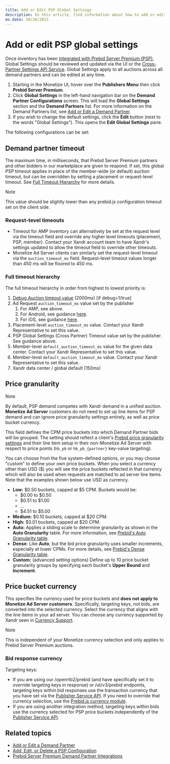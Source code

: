 ```yaml
---
title: Add or Edit PSP Global Settings
description: In this article, find information about how to add or edit PSP global settings.
ms.date: 10/28/2023
---
```


# Add or edit PSP global settings

Once inventory has been [Integrated with Prebid Server Premium (PSP)](integrate-with-psp.md), Global Settings should be reviewed and updated via the UI or the [Cross-Partner Settings API Service](../digital-platform-api/cross-partner-settings-service.md). Global Settings apply to all auctions across all demand partners and can be edited at any time.

1. Starting in the Monetize UI, hover over the **Publishers Menu** then click **Prebid Server Premium**.
1. Click **Global Settings** in the left-hand navigation bar on the **Demand Partner Configurations** screen. This will load the **Global Settings** section and the **Demand Partners** list. For more information on the Demand Partners list, see [Add or Edit a Demand Partner](add-or-edit-a-demand-partner.md).
1. If you wish to change the default settings, click the **Edit** button (next to the words "Global Settings"). This opens the **Edit Global Settings** pane.

The following configurations can be set:

## Demand partner timeout

The maximum time, in milliseconds, that Prebid Server Premium partners and other bidders in our marketplace are given to respond. If set, this global PSP timeout applies in place of the member-wide (or default) auction timeout, but can be overridden by setting a placement or
request-level timeout. See [Full Timeout Hierarchy](#full-timeout-hierarchy) for more details.

> [!NOTE]
> This value should be slightly lower than any prebid.js configuration timeout set on the client side.

### Request-tevel timeouts

- Timeout for AMP inventory can alternatively be set at the request level via the timeout field and override any higher level timeouts (placement, PSP, member). Contact your Xandr account team to have Xandr's settings updated to allow the timeout field to override other timeouts.
- Monetize Ad Server clients can similarly set the request-level timeout via the `auction_timeout_ms` field. Request-level timeout values longer than 450 ms will be floored to 450 ms.

### Full timeout hierarchy

The full timeout hierarchy in order from highest to lowest priority is:

1. [Debug Auction timeout value](understanding-the-debug-auction.md) (2000ms) [if debug=1/true]
1. Ad Request `auction_timeout_ms` value set by the publisher
    1. For AMP, see above.
    1. For Android, see guidance [here](../mobile-sdk/set-the-auction-timeout-for-android.md).
    1. For iOS, see guidance [here](../mobile-sdk/set-the-auction-timeout-for-ios.md).
1. Placement-level `auction_timeout_ms` value. Contact your Xandr Representative to set this value.
1. PSP Global Settings (Cross Partner) Timeout value set by the publisher. See guidance above.
1. Member-level `default_auction_timeout_ms` value for the given data center. Contact your Xandr Representative to set this value.
1. Member-level `default_auction_timeout_ms` value. Contact your Xandr Representative to set this value.
1. Xandr data center / global default (150ms)

## Price granularity

> [!NOTE]
> By default, PSP demand competes with Xandr demand in a unified auction. **Monetize Ad Server** customers do not need to set up line items for PSP demand and can ignore price granularity settings entirely, as well as price bucket currency.

This field defines the CPM price buckets into which Demand Partner bids will be grouped. The setting should reflect a client's [Prebid price granularity settings](https://docs.prebid.org/adops/price-granularity.html) and their line item setup in their non-Monetize Ad Server with respect to price points (`hb_pb` or `hb_pb_{partner}` key-value targeting).

You can choose from the five system-defined options, or you may choose "custom" to define your own price buckets. When you select a currency other than USD ($) you will see the price buckets reflected in that currency which will also be used when requests are matched to ad server line items. Note that the examples shown below use USD as currency.

- **Low:** $0.50 buckets, capped at $5 CPM. Buckets would be:
  - $0.00 to $0.50
  - $0.51 to $1.00
  - ...
  - $4.51 to $5.00
- **Medium:** $0.10 buckets, capped at $20 CPM.
- **High:** $0.01 buckets, capped at $20 CPM.
- **Auto:** Applies a sliding scale to determine granularity as shown in the **Auto Granularity** table. For more information, see [Prebid's Auto Granularity table](https://docs.prebid.org/dev-docs/publisher-api-reference/setConfig.html#autoGranularityBucket).
- **Dense**: Like **Auto**, but the bid price granularity uses smaller increments, especially at lower CPMs. For more details, see [Prebid's Dense Granularity table](https://docs.prebid.org/dev-docs/publisher-api-reference/setConfig.html#denseGranularityBucket).
- **Custom:** (advanced setting options) Define up to 10 price bucket granularity groups by specifying each bucket's **Upper Bound** and **Increment**.

## Price bucket currency

This specifies the currency used for price buckets and **does not apply to Monetize Ad Server customers**. Specifically, targeting keys, not bids, are converted into the selected currency. Select the currency that aligns with the line items in your ad server. You can choose any currency supported by Xandr seen in [Currency Support](currency-support.md).

> [!NOTE]
> This is independent of your Monetize currency selection and only applies to Prebid Server Premium auctions.

### Bid response currency

Targeting keys:

- If you are using our /openrtb2/prebid (and have specifically set it to override targeting keys in response) or /ut/v3/prebid endpoints, targeting keys within bid responses use the transaction currency that you have set via the [Publisher Service API](../digital-platform-api/publisher-service.md). If you need to override that currency selection, use the [Prebid.js currency module](https://docs.prebid.org/dev-docs/modules/currency.html#currency-module).
- If you are using another integration method, targeting keys within bids use the currency selected for PSP price buckets independently of the [Publisher Service API](../digital-platform-api/publisher-service.md).

## Related topics

- [Add or Edit a Demand Partner](add-or-edit-a-demand-partner.md)
- [Add, Edit, or Delete a PSP Configuration](add-edit-or-delete-a-psp-configuration.md)
- [Prebid Server Premium Demand Partner Integrations](prebid-server-premium-demand-partner-integrations.md)
